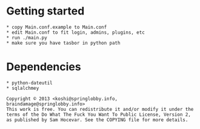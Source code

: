 # Getting started

	* copy Main.conf.example to Main.conf
	* edit Main.conf to fit login, admins, plugins, etc
	* run ./main.py
	* make sure you have tasbor in python path

# Dependencies

	* python-dateutil
	* sqlalchmey

	Copyright © 2013 <koshi@springlobby.info, braindamage@springlobby.info>
	This work is free. You can redistribute it and/or modify it under the
	terms of the Do What The Fuck You Want To Public License, Version 2,
	as published by Sam Hocevar. See the COPYING file for more details.
